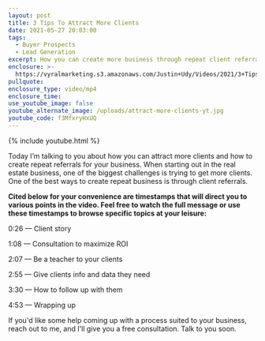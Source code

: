 ```yaml
---
layout: post
title: 3 Tips To Attract More Clients
date: 2021-05-27 20:03:00
tags:
  - Buyer Prospects
  - Lead Generation
excerpt: How you can create more business through repeat client referrals.
enclosure: >-
  https://vyralmarketing.s3.amazonaws.com/Justin+Udy/Videos/2021/3+Tips+To+Attract+More+Clients.mp4
pullquote:
enclosure_type: video/mp4
enclosure_time:
use_youtube_image: false
youtube_alternate_image: /uploads/attract-more-clients-yt.jpg
youtube_code: f3MfxryHxUQ
---
```

{% include youtube.html %}

Today I’m talking to you about how you can attract more clients and how to create repeat referrals for your business. When starting out in the real estate business, one of the biggest challenges is trying to get more clients. One of the best ways to create repeat business is through client referrals.

**Cited below for your convenience are timestamps that will direct you to various points in the video. Feel free to watch the full message or use these timestamps to browse specific topics at your leisure:**

0:26 — Client story

1:08 — Consultation to maximize ROI

2:07 — Be a teacher to your clients

2:55 — Give clients info and data they need

3:30 — How to follow up with them

4:53 — Wrapping up

If you'd like some help coming up with a process suited to your business, reach out to me, and I'll give you a free consultation. Talk to you soon.
